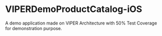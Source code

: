 # VIPERDemoProductCatalog-iOS
A demo application made on VIPER Architecture with 50% Test Coverage for demonstration purpose.
